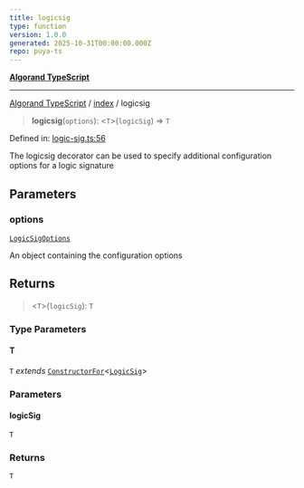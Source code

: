 ```yaml
---
title: logicsig
type: function
version: 1.0.0
generated: 2025-10-31T00:00:00.000Z
repo: puya-ts
---
```


[**Algorand TypeScript**](/reference/algorand-typescript/api/readme/)

---

[Algorand TypeScript](docs/_md/modules) / [index](docs/_md/index/README) / logicsig

> **logicsig**(`options`): \<`T`\>(`logicSig`) => `T`

Defined in: [logic-sig.ts:56](https://github.com/algorandfoundation/puya-ts/blob/main/packages/algo-ts/src/logic-sig.ts#L56)

The logicsig decorator can be used to specify additional configuration options for a logic signature

## Parameters

### options

[`LogicSigOptions`](/reference/algorand-typescript/api/index/-internal-/type-aliases/logicsigoptions/)

An object containing the configuration options

## Returns

> \<`T`\>(`logicSig`): `T`

### Type Parameters

#### T

`T` _extends_ [`ConstructorFor`](/reference/algorand-typescript/api/index/-internal-/type-aliases/constructorfor/)\<[`LogicSig`](/reference/algorand-typescript/api/index/classes/logicsig/)\>

### Parameters

#### logicSig

`T`

### Returns

`T`
